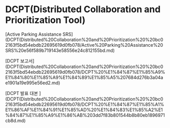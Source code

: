 # DCPT(Distributed Collaboration and Prioritization Tool)

[Active Parking Assistance SRS](DCPT(Distributed%20Collaboration%20and%20Prioritization%20%20bc02163f5bd54ebdb22695619d0fb078/Active%20Parking%20Assistance%20SRS%20e56f589b719143e58556e24c812155bd.md)

[DCPT 보고서](DCPT(Distributed%20Collaboration%20and%20Prioritization%20%20bc02163f5bd54ebdb22695619d0fb078/DCPT%20%E1%84%87%E1%85%A9%E1%84%80%E1%85%A9%E1%84%89%E1%85%A5%207684d276b3a04ae1901a19e995e56ed2.md)

[DCPT 발표 대본 ](DCPT(Distributed%20Collaboration%20and%20Prioritization%20%20bc02163f5bd54ebdb22695619d0fb078/DCPT%20%E1%84%87%E1%85%A1%E1%86%AF%E1%84%91%E1%85%AD%20%E1%84%83%E1%85%A2%E1%84%87%E1%85%A9%E1%86%AB%203dd7f83b801544b8b80eb1896971cb8d.md)